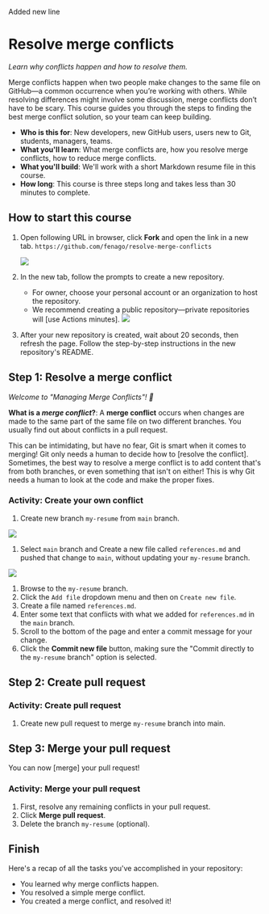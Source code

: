 Added new line

# Resolve merge conflicts

_Learn why conflicts happen and how to resolve them._

Merge conflicts happen when two people make changes to the same file on GitHub—a common occurrence when you’re working with others. While resolving differences might involve some discussion, merge conflicts don’t have to be scary. This course guides you through the steps to finding the best merge conflict solution, so your team can keep building.

- **Who is this for**: New developers, new GitHub users, users new to Git, students, managers, teams.
- **What you'll learn**: What merge conflicts are, how you resolve merge conflicts, how to reduce merge conflicts.
- **What you'll build**: We'll work with a short Markdown resume file in this course.
- **How long**: This course is three steps long and takes less than 30 minutes to complete.

## How to start this course

1. Open following URL in browser, click **Fork** and open the link in a new tab.
   `https://github.com/fenago/resolve-merge-conflicts`

   ![](./images/1.jpg)
2. In the new tab, follow the prompts to create a new repository.
   - For owner, choose your personal account or an organization to host the repository.
   - We recommend creating a public repository—private repositories will [use Actions minutes].
    ![](./images/2.jpg)
3. After your new repository is created, wait about 20 seconds, then refresh the page. Follow the step-by-step instructions in the new repository's README.

<summary><h2>Step 1: Resolve a merge conflict</h2></summary>

_Welcome to "Managing Merge Conflicts"! :wave:_

**What is a _merge conflict_?**: A **merge conflict** occurs when changes are made to the same part of the same file on two different branches. You usually find out about conflicts in a pull request.

This can be intimidating, but have no fear, Git is smart when it comes to merging! Git only needs a human to decide how to [resolve the conflict]. Sometimes, the best way to resolve a merge conflict is to add content that's from both branches, or even something that isn't on either! This is why Git needs a human to look at the code and make the proper fixes.

### Activity: Create your own conflict


1. Create new branch `my-resume` from `main` branch.

![](./images/3.jpg)

1. Select `main` branch and Create a new file called `references.md` and pushed that change to `main`, without updating your `my-resume` branch.

![](./images/4.jpg)

1. Browse to the `my-resume` branch.
1. Click the `Add file` dropdown menu and then on `Create new file`.
1. Create a file named `references.md`.
1. Enter some text that conflicts with what we added for `references.md` in the `main` branch.
1. Scroll to the bottom of the page and enter a commit message for your change.
1. Click the **Commit new file** button, making sure the "Commit directly to the `my-resume` branch" option is selected.

<summary><h2>Step 2: Create pull request</h2></summary>

### Activity: Create pull request
1. Create new pull request to merge `my-resume` branch into main.


<summary><h2>Step 3: Merge your pull request</h2></summary>

You can now [merge] your pull request!

### Activity: Merge your pull request

1. First, resolve any remaining conflicts in your pull request.
1. Click **Merge pull request**.
1. Delete the branch `my-resume` (optional).

<summary><h2>Finish</h2></summary>

Here's a recap of all the tasks you've accomplished in your repository:

- You learned why merge conflicts happen.
- You resolved a simple merge conflict.
- You created a merge conflict, and resolved it!
